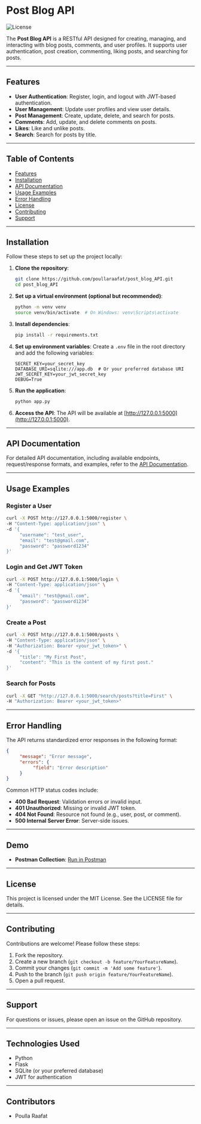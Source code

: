 # Post Blog API

![License](https://img.shields.io/badge/License-MIT-blue.svg)

The **Post Blog API** is a RESTful API designed for creating, managing, and interacting with blog posts, comments, and user profiles. It supports user authentication, post creation, commenting, liking posts, and searching for posts.

---

## Features

- **User Authentication**: Register, login, and logout with JWT-based authentication.
- **User Management**: Update user profiles and view user details.
- **Post Management**: Create, update, delete, and search for posts.
- **Comments**: Add, update, and delete comments on posts.
- **Likes**: Like and unlike posts.
- **Search**: Search for posts by title.

---

## Table of Contents

- [Features](#features)
- [Installation](#installation)
- [API Documentation](#api-documentation)
- [Usage Examples](#usage-examples)
- [Error Handling](#error-handling)
- [License](#license)
- [Contributing](#contributing)
- [Support](#support)

---

## Installation

Follow these steps to set up the project locally:

1. **Clone the repository**:
    ```bash
    git clone https://github.com/poullaraafat/post_blog_API.git
    cd post_blog_API
    ```

2. **Set up a virtual environment (optional but recommended)**:
    ```bash
    python -m venv venv
    source venv/bin/activate  # On Windows: venv\Scripts\activate
    ```

3. **Install dependencies**:
    ```bash
    pip install -r requirements.txt
    ```

4. **Set up environment variables**:
    Create a `.env` file in the root directory and add the following variables:
    ```plaintext
    SECRET_KEY=your_secret_key
    DATABASE_URI=sqlite:///app.db  # Or your preferred database URI
    JWT_SECRET_KEY=your_jwt_secret_key
    DEBUG=True
    ```

5. **Run the application**:
    ```bash
    python app.py
    ```

6. **Access the API**:
    The API will be available at [http://127.0.0.1:5000](http://127.0.0.1:5000).

---

## API Documentation

For detailed API documentation, including available endpoints, request/response formats, and examples, refer to the [API Documentation](api.md).

---

## Usage Examples

### Register a User
```bash
curl -X POST http://127.0.0.1:5000/register \
-H "Content-Type: application/json" \
-d '{
     "username": "test_user",
     "email": "test@gmail.com",
     "password": "password1234"
}'
```

### Login and Get JWT Token
```bash
curl -X POST http://127.0.0.1:5000/login \
-H "Content-Type: application/json" \
-d '{
     "email": "test@gmail.com",
     "password": "password1234"
}'
```

### Create a Post
```bash
curl -X POST http://127.0.0.1:5000/posts \
-H "Content-Type: application/json" \
-H "Authorization: Bearer <your_jwt_token>" \
-d '{
     "title": "My First Post",
     "content": "This is the content of my first post."
}'
```

### Search for Posts
```bash
curl -X GET "http://127.0.0.1:5000/search/posts?title=First" \
-H "Authorization: Bearer <your_jwt_token>"
```

---

## Error Handling

The API returns standardized error responses in the following format:
```json
{
     "message": "Error message",
     "errors": {
          "field": "Error description"
     }
}
```

Common HTTP status codes include:

- **400 Bad Request**: Validation errors or invalid input.
- **401 Unauthorized**: Missing or invalid JWT token.
- **404 Not Found**: Resource not found (e.g., user, post, or comment).
- **500 Internal Server Error**: Server-side issues.

---

## Demo

- **Postman Collection**: [Run in Postman](https://web.postman.co/workspace/ddd2c9e4-8c96-424a-8285-c3146e935a7d/documentation/40496558-2d1d7b6d-1d94-47f6-84e1-e24d977b51b4)
---
## License

This project is licensed under the MIT License. See the LICENSE file for details.

---

## Contributing

Contributions are welcome! Please follow these steps:

1. Fork the repository.
2. Create a new branch (`git checkout -b feature/YourFeatureName`).
3. Commit your changes (`git commit -m 'Add some feature'`).
4. Push to the branch (`git push origin feature/YourFeatureName`).
5. Open a pull request.

---

## Support

For questions or issues, please open an issue on the GitHub repository.

---

## Technologies Used

- Python
- Flask
- SQLite (or your preferred database)
- JWT for authentication

---

## Contributors

- Poulla Raafat
